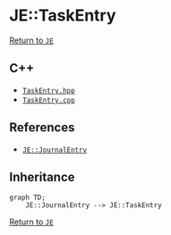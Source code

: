# JE::TaskEntry

[Return to `JE`](/docs/je.md)

## C++

- [`TaskEntry.hpp`](/src/je/TaskEntry.hpp)
- [`TaskEntry.cpp`](/src/je/TaskEntry.cpp)

## References

- [`JE::JournalEntry`](/docs/je/JournalEntry.md)

## Inheritance

```mermaid
graph TD;
    JE::JournalEntry --> JE::TaskEntry
```

[Return to `JE`](/docs/je.md)